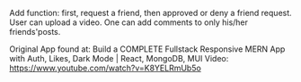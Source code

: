 Add function: 
first, request a friend, then approved or deny a friend request.
User can upload a video.
One can add comments to only his/her friends'posts.

Original App found at:
Build a COMPLETE Fullstack Responsive MERN App with Auth, Likes, Dark Mode | React, MongoDB, MUI
Video: https://www.youtube.com/watch?v=K8YELRmUb5o

